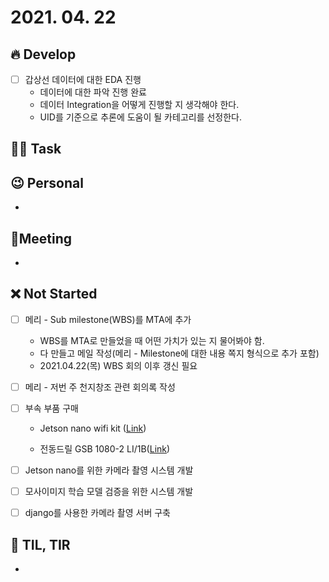 # 2021. 04. 22	

## 🔥 Develop

- [ ] 갑상선 데이터에 대한 EDA 진행 
  - 데이터에 대한 파악 진행 완료
  - 데이터 Integration을 어떻게 진행할 지 생각해야 한다.
  - UID를 기준으로 추론에 도움이 될 카테고리를 선정한다.



##  🏳‍🌈 Task





## 😉 Personal

* 




## :dizzy: ​Meeting

* 



## ❌ Not Started

- [ ] 메리 - Sub milestone(WBS)를 MTA에 추가

  * WBS를 MTA로 만들었을 때 어떤 가치가 있는 지 물어봐야 함.
  * 다 만들고 메일 작성(메리 - Milestone에 대한 내용 쪽지 형식으로 추가 포함)
  * 2021.04.22(목) WBS 회의 이후 갱신 필요


- [ ] 메리 - 저번 주 천지창조 관련 회의록 작성

- [ ] 부속 부품 구매

  * Jetson nano wifi kit ([Link](http://www.11st.co.kr/products/2848421202?utm_medium=%EA%B2%80%EC%83%89&gclid=Cj0KCQjw9_mDBhCGARIsAN3PaFN4CP-BlztWIfzYbHCUW4vsZkBcSfyv7saGJ-KUBJ1OvuiC1JpEIq0aAu_tEALw_wcB&utm_source=%EA%B5%AC%EA%B8%80_PC_S_%EC%87%BC%ED%95%91&utm_campaign=%EA%B5%AC%EA%B8%80%EC%87%BC%ED%95%91PC+%EC%B6%94%EA%B0%80%EC%9E%91%EC%97%85&utm_term=))

  * 전동드릴 GSB 1080-2 LI/1B([Link](https://ohou.se/productions/199094/selling?utm_source=google_shop&utm_medium=cpc&utm_campaign=commerce&utm_content=ssc&utm_term=199094&source=14&affect_type=UtmUrl&gclid=CjwKCAjwmv-DBhAMEiwA7xYrdyHUASUUmLNkt1crd2bhOJ_9X3pndg7phBWmxl7z5Y_ab2l2bFHi4RoCIWYQAvD_BwE))

- [ ] Jetson nano를 위한 카메라 촬영 시스템 개발
- [ ] 모사이미지 학습 모델 검증을 위한 시스템 개발
- [ ] django를 사용한 카메라 촬영 서버 구축



## 📸 TIL, TIR

* 
